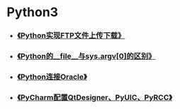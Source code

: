 # Python3



- ### [《Python实现FTP文件上传下载》](./Python实现FTP文件上传下载.md)

- ### [《Python的__file__与sys.argv[0]的区别》](./Python的__file__与sys.argv[0]的区别.md)

- ### [《Python连接Oracle》](./Python连接Oracle.md)

- ### [《PyCharm配置QtDesigner、PyUIC、PyRCC》](./PyCharm配置QtDesigner、PyUIC、PyRCC.md)

